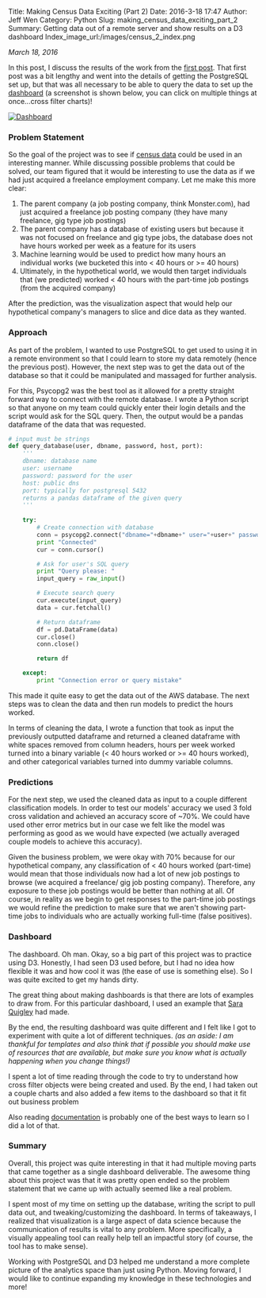 Title: Making Census Data Exciting (Part 2)
Date: 2016-3-18 17:47
Author: Jeff Wen
Category: Python
Slug: making_census_data_exciting_part_2
Summary: Getting data out of a remote server and show results on a D3 dashboard
Index_image_url:/images/census_2_index.png

_March 18, 2016_

In this post, I discuss the results of the work from the [first post](/2016/02/27/making_census_data_exciting_part_1). That first post was a bit lengthy and went into the details of getting the PostgreSQL set up, but that was all necessary to be able to query the data to set up the [dashboard](/html/dashboard.html) (a screenshot is shown below, you can click on multiple things at once...cross filter charts)!

[![Dashboard](/images/dashboard.png)](/html/dashboard.html)

### Problem Statement
So the goal of the project was to see if [census data](https://archive.ics.uci.edu/ml/datasets/Census+Income) could be used in an interesting manner. While discussing possible problems that could be solved, our team figured that it would be interesting to use the data as if we had just acquired a freelance employment company. Let me make this more clear:

1. The parent company (a job posting company, think Monster.com), had just acquired a freelance job posting company (they have many freelance, gig type job postings)
2. The parent company has a database of existing users but because it was not focused on freelance and gig type jobs, the database does not have hours worked per week as a feature for its users
3. Machine learning would be used to predict how many hours an individual works (we bucketed this into < 40 hours or >= 40 hours)
4. Ultimately, in the hypothetical world, we would then target individuals that (we predicted) worked < 40 hours with the part-time job postings (from the acquired company)

After the prediction, was the visualization aspect that would help our hypothetical company's managers to slice and dice data as they wanted.

### Approach
As part of the problem, I wanted to use PostgreSQL to get used to using it in a remote environment so that I could learn to store my data remotely (hence the previous post). However, the next step was to get the data out of the database so that it could be manipulated and massaged for further analysis.

For this, Psycopg2 was the best tool as it allowed for a pretty straight forward way to connect with the remote database. I wrote a Python script so that anyone on my team could quickly enter their login details and the script would ask for the SQL query. Then, the output would be a pandas dataframe of the data that was requested.


```python
# input must be strings
def query_database(user, dbname, password, host, port):
    '''
    dbname: database name
    user: username
    password: password for the user
    host: public dns
    port: typically for postgresql 5432
    returns a pandas dataframe of the given query
    '''
	
    try:
        # Create connection with database
        conn = psycopg2.connect("dbname="+dbname+" user="+user+" password="+password+" host="+host+" port="+port)
        print "Connected"
        cur = conn.cursor()

        # Ask for user's SQL query
        print "Query please: "
        input_query = raw_input()

        # Execute search query
        cur.execute(input_query)
        data = cur.fetchall()

        # Return dataframe
        df = pd.DataFrame(data)
        cur.close()
        conn.close()

        return df

    except:
        print "Connection error or query mistake"
```

This made it quite easy to get the data out of the AWS database. The next steps was to clean the data and then run models to predict the hours worked.

In terms of cleaning the data, I wrote a function that took as input the previously outputted dataframe and returned a cleaned dataframe with white spaces removed from column headers, hours per week worked turned into a binary variable (< 40 hours worked or >= 40 hours worked), and other categorical variables turned into dummy variable columns. 

### Predictions
For the next step, we used the cleaned data as input to a couple different classification models. In order to test our models' accuracy we used 3 fold cross validation and achieved an accuracy score of ~70%. We could have used other error metrics but in our case we felt like the model was performing as good as we would have expected (we actually averaged couple models to achieve this accuracy).

Given the business problem, we were okay with 70% because for our hypothetical company, any classification of < 40 hours worked (part-time) would mean that those individuals now had a lot of new job postings to browse (we acquired a freelance/ gig job posting company). Therefore, any exposure to these job postings would be better than nothing at all. Of course, in reality as we begin to get responses to the part-time job postings we would refine the prediction to make sure that we aren't showing part-time jobs to individuals who are actually working full-time (false positives).

### Dashboard
The dashboard. Oh man. Okay, so a big part of this project was to practice using D3. Honestly, I had seen D3 used before, but I had no idea how flexible it was and how cool it was (the ease of use is something else). So I was quite excited to get my hands dirty.

The great thing about making dashboards is that there are lots of examples to draw from. For this particular dashboard, I used an example that [Sara Quigley](http://bl.ocks.org/saraquigley/81807cb241cb4bbbaa6b) had made.

By the end, the resulting dashboard was quite different and I felt like I got to experiment with quite a lot of different techniques. _(as an aside: I am thankful for templates and also think that if possible you should make use of resources that are available, but make sure you know what is actually happening when you change things!)_

I spent a lot of time reading through the code to try to understand how cross filter objects were being created and used. By the end, I had taken out a couple charts and also added a few items to the dashboard so that it fit out business problem

Also reading [documentation](https://github.com/mbostock/d3/wiki/API-Reference) is probably one of the best ways to learn so I did a lot of that.

### Summary
Overall, this project was quite interesting in that it had multiple moving parts that came together as a single dashboard deliverable. The awesome thing about this project was that it was pretty open ended so the problem statement that we came up with actually seemed like a real problem.

I spent most of my time on setting up the database, writing the script to pull data out, and tweaking/customizing the dashboard. In terms of takeaways, I realized that visualization is a large aspect of data science because the communication of results is vital to any problem. More specifically, a visually appealing tool can really help tell an impactful story (of course, the tool has to make sense).

Working with PostgreSQL and D3 helped me understand a more complete picture of the analytics space than just using Python. Moving forward, I would like to continue expanding my knowledge in these technologies and more!


